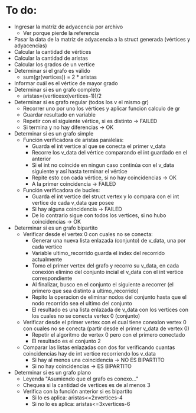 # To do:
* Ingresar la matriz de adyacencia por archivo
    * Ver porque pierde la referencia
* Pasar la data de la matriz de adyacencia a la struct generada (vértices y adyacencias)
* Calcular la cantidad de vértices
* Calcular la cantidad de aristas
* Calcular los grados de un vertice
* Determinar si el grafo es válido
    * sum(gr(vertices)) = 2 * aristas
* Informar cuál es el vértice de mayor grado
* Determinar si es un grafo completo
    * aristas=(verticesx(vertices-1))/2
* Determinar si es grafo regular (todos los v el mismo gr)
    * Recorrer uno por uno los vértices y aplicar funcion calculo de gr
    * Guardar resultado en variable
    * Repetir con el siguiente vértice, si es distinto -> FAILED
    * Si termina y no hay diferencias -> OK
* Determinar si es un grafo simple
    * Función verificadora de aristas paralelas:
        * Guarda el int vertice al que se conecta el primer v_data
        * Recorre los v_data del vértice comparando el int guardado en el anterior
        * Si el int no coincide en ningun caso continúa con el v_data siguiente y así hasta terminar el vértice
        * Repite esto con cada vértice, si no hay coincidencias -> OK
        * A la primer coincidencia -> FAILED
    * Función verificadora de bucles:
        * Guarda el int vertice del struct vertex y lo compara con el int vertice de cada v_data que posee
        * Si hay alguna coincidencia -> FAILED
        * De lo contrario sigue con todos los vertices, si no hubo coincidencias -> OK
* Determinar si es un grafo bipartito
    * Verificar desde el vertex 0 con cuales no se conecta:
        * Generar una nueva lista enlazada (conjunto) de v_data, una por cada vertice
        * Variable ultimo_recorrido guarda el index del recorrido actualmente
        * Tomo el primer vertex del grafo y recorro su v_data, en cada conexión elimino del conjunto incial el v_data con el int vertice correspondiente
        * Al finalizar, busco en el conjunto el siguiente a recorrer (el primero que sea distinto a ultimo_recorrido)
        * Repito la operacion de eliminar nodos del conjunto hasta que el nodo recorrido sea el ultimo del conjunto
        * El resultado es una lista enlazada de v_data con los vertices con los cuales no se conecta vertex 0 (conjunto)
    * Verificar desde el primer vertex con el cual tiene conexion vertex 0 con cuales no se conecta (partir desde el primer v_data de vertex 0)
        * Repetir el algoritmo de vertex 0 pero con el primero conectado
        * El resultado es el conjunto 2
    * Comparar las listas enlazadas con dos for verificando cuantas coincidencias hay de int vertice recorriendo los v_data
        * Si hay al menos una coincidencia -> NO ES BIPARTITO
        * Si no hay coincidencias -> ES BIPARTITO
* Determinar si es un grafo plano
    * Leyenda "Asumiendo que el grafo es conexo..."
    * Chequea si la cantidad de vertices es de al menos 3
    * Verifica con la función anterior si es bipartito
        * Si lo es aplica: aristas<=2xvertices-4
        * Si no lo es aplica: aristas<=3xvertices-6
